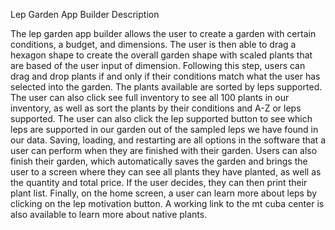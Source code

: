 Lep Garden App Builder Description

The lep garden app builder allows the user to create a garden with certain conditions, a budget, and dimensions. The user is then able to drag a hexagon shape to 
create the overall garden shape with scaled plants that are based of the user input of dimension. Following this step, users can drag and drop plants if and only if their
conditions match what the user has selected into the garden. The plants available are sorted by leps supported. The user can also click see full inventory to see all 100 
plants in our inventory, as well as sort the plants by their conditions and A-Z or leps supported. The user can also click the lep supported button to see which leps are
supported in our garden out of the sampled leps we have found in our data. Saving, loading, and restarting are all options in the software that a user can perform when they
are finished with their garden. Users can also finish their garden, which automatically saves the garden and brings the user to a screen where they can see all 
plants they have planted, as well as the quantity and total price. If the user decides, they can then print their plant list. Finally, on the home screen, a user can learn
more about leps by clicking on the lep motivation button. A working link to the mt cuba center is also available to learn more about native plants. 
